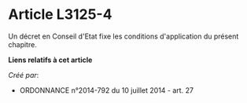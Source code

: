 # Article L3125-4

Un décret en Conseil d'Etat fixe les conditions d'application du présent chapitre.

**Liens relatifs à cet article**

_Créé par_:

  - ORDONNANCE n°2014-792 du 10 juillet 2014 - art. 27

